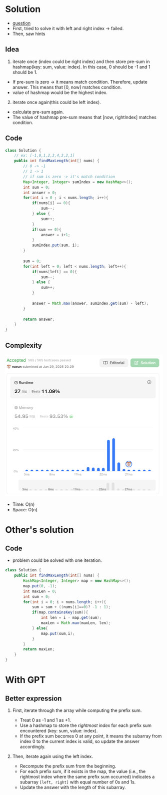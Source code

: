 # Solution
- [question](https://leetcode.com/problems/contiguous-array/)
- First, tried to solve it with left and right index -> failed.
- Then, saw hints

## Idea
1. iterate once (index could be right index) and then store pre-sum in hashmap(key: sum, value: index). In this case, 0 should be -1 and 1 should be 1.
- If pre-sum is zero -> it means match condition. Therefore, update answer. This means that [0, now] matches condition. 
- value of hashmap would be the highest index.
2. iterate once again(this could be left index).
- calculate pre-sum again.
- The value of hashmap pre-sum means that [now, rightIndex] matches condition.

## Code
```java
class Solution {
    // ex: [-1,0,1,2,3,4,3,2,1]
    public int findMaxLength(int[] nums) {
        // 0 -> -1
        // 1 -> 1
        // if sum is zero -> it's match condition
        Map<Integer, Integer> sumIndex = new HashMap<>();
        int sum = 0;
        int answer = 0;
        for(int i = 0 ; i < nums.length; i++){
            if(nums[i] == 0){
                sum--;
            } else {
                sum++;
            }
            if(sum == 0){
                answer = i+1;
            }
            sumIndex.put(sum, i);
        }

        sum = 0;
        for(int left = 0; left < nums.length; left++){
            if(nums[left] == 0){
                sum--;
            } else {
                sum++;
            }

            answer = Math.max(answer, sumIndex.get(sum) - left);
        }

        return answer;
    }
}
```

## Complexity
![complexity](../../lib/images/naeun/525-complexity.png)
- Time: O(n)
- Space: O(n)

# Other's solution
## Code
- problem could be solved with one iteration.
```java
class Solution {
    public int findMaxLength(int[] nums) {
        HashMap<Integer, Integer> map = new HashMap<>();
        map.put(0, -1);
        int maxLen = 0;
        int sum = 0;
        for(int i = 0; i < nums.length; i++){
            sum = sum + ((nums[i]==0)? -1 : 1);
            if(map.containsKey(sum)){
                int len = i - map.get(sum);
                maxLen = Math.max(maxLen, len);
            } else{
                map.put(sum,i);
            }
        }
        return maxLen;
    }
}
```

# With GPT
## Better expression
1. First, iterate through the array while computing the prefix sum.  
   - Treat 0 as -1 and 1 as +1.  
   - Use a hashmap to store the *rightmost index* for each prefix sum encountered (key: sum, value: index).  
   - If the prefix sum becomes 0 at any point, it means the subarray from index 0 to the current index is valid, so update the answer accordingly.

2. Then, iterate again using the left index.  
   - Recompute the prefix sum from the beginning.  
   - For each prefix sum, if it exists in the map, the value (i.e., the rightmost index where the same prefix sum occurred) indicates a subarray `[left, right]` with equal number of 0s and 1s.  
   - Update the answer with the length of this subarray.
